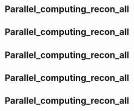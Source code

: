 # Parallel_computing_recon_all
# Parallel_computing_recon_all
# Parallel_computing_recon_all
# Parallel_computing_recon_all
# Parallel_computing_recon_all
